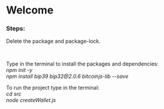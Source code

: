<h1>Welcome</h1>

<h3>Steps:</h3>
<p>Delete the package and package-lock.</p><br>

<p>Type in the terminal to install the packages and dependencies:<br>
  <em>npm init -y</em><br>
  <em>npm install bip39 bip32@2.0.6 bitcoinjs-lib --save</em>
 </p>

<p>To run the project type in the terminal:<br>
  <em>cd src</em><br>
  <em>node createWallet.js</em>
</p>
